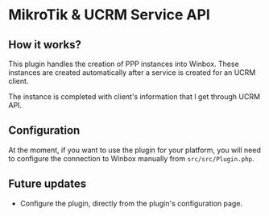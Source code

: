 # MikroTik & UCRM Service API

## How it works?

This plugin handles the creation of PPP instances into Winbox. These instances are created automatically after a service is created for an UCRM client.

The instance is completed with client's information that I get through UCRM API.

## Configuration

At the moment, if you want to use the plugin for your platform, you will need to configure the connection to Winbox manually from `src/src/Plugin.php`.

## Future updates

* Configure the plugin, directly from the plugin's configuration page.
